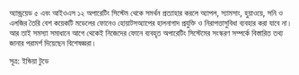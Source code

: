 অ্যান্ড্রয়েড ৫ এবং আইওএস ১২ অপারেটিং সিস্টেম থেকে সমর্থন প্রত্যাহার করলে অ্যাপল, স্যামসাং, হুয়াওয়ে, সনি ও এলজির তৈরি বেশ কয়েকটি মডেলের ফোনেও হোয়াটসঅ্যাপের হালনাগাদ প্রযুক্তি ও নিরাপত্তাসুবিধা ব্যবহার করা যাবে না। আর তাই সমস্যা সমাধানে আগে থেকেই নিজেদের ফোনে ব্যবহৃত অপারেটিং সিস্টেমের সংস্করণ সম্পর্কে বিস্তারিত তথ্য জানার পরামর্শ দিয়েছেন বিশেষজ্ঞরা।

সূত্র: ইন্ডিয়া টুডে
